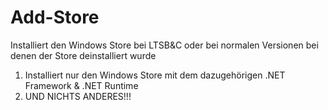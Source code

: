 # Add-Store
Installiert den Windows Store bei LTSB&amp;C oder bei normalen Versionen bei denen der Store deinstalliert wurde

1. Installiert nur den Windows Store mit dem dazugehörigen .NET Framework & .NET Runtime
2. UND NICHTS ANDERES!!!
